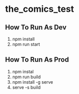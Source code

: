 # the_comics_test

## How To Run As Dev
1. npm install
2. npm run start

## How To Run As Prod
1. npm instal
2. npm run build
3. npm install -g serve
4. serve -s build